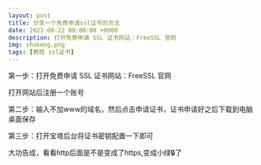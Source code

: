 ```yaml
---
layout: post
title: 分享一个免费申请ssl证书的方法
date: 2021-08-22 00:00:00 +0000
description: 打开免费申请 SSL 证书网站：FreeSSL 官网
img: shakeng.png
tags: [教程 ssl证书]
---
```


第一步：打开免费申请 SSL 证书网站：FreeSSL 官网

打开网站后注册一个账号


第二步：输入不加www的域名，然后点击申请证书，证书申请好之后下载到电脑桌面保存

第三步：打开宝塔后台将证书密钥配置一下即可



大功告成，看看http后面是不是变成了https,变成小绿🔒了
